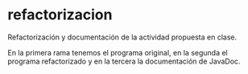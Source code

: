 # refactorizacion
Refactorización y documentación de la actividad propuesta en clase.

En la primera rama tenemos el programa original, en la segunda el programa refactorizado y en la tercera la documentación de JavaDoc.
